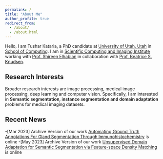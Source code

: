 ```yaml
---
permalink: /
title: "About Me"
author_profile: true
redirect_from: 
  - /about/
  - /about.html
---
```



Hello, I am Tushar Kataria, a PhD candidate at [University of Utah, Utah](https://www.utah.edu/) in [School of Computing](https://www.cs.utah.edu/). I am in [Scientific Computing and Imaging Institute](https://www.sci.utah.edu/) working with [Prof. Shireen Elhabian](https://www.sci.utah.edu/~shireen/) in collaboration with [Prof. Beatrice S. Knudsen](https://healthcare.utah.edu/fad/mddetail.php?physicianID=u6028236#tabAcademic). 

Research Interests
------
Broader research interests are image processing, medical image processing, deep learning and computer vision. Specifically, I am interested in **Semantic segmentation, instance segmentation and domain adaptation** problems for medical imaging datasets. 

Recent News
------
-[Mar 2023] Archive Version of our work [Automating Ground Truth Annotations For Gland Segmentation Through Immunohistochemistry](https://www.researchsquare.com/article/rs-2600534/v1) is online
-[May 2023] Archive Version of our work [Unsupervised Domain Adaptation for Semantic Segmentation via Feature-space Density Matching](https://arxiv.org/abs/2305.05789) is online




